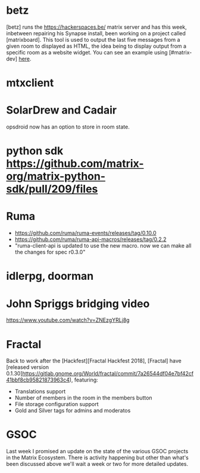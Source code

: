 # betz
[betz] runs the <https://hackerspaces.be/> matrix server and has this week, inbetween repairing his Synapse install, been working on a project called [matrixboard]. This tool is used to output the last five messages from a given room to displayed as HTML, the idea being to display output from a specific room as a website widget. You can see an example using [#matrix-dev] [here](http://matrix.hackerspaces.be:1337/!XqBunHwQIXUiqCaoxq:matrix.org?color=green).

# mtxclient

# SolarDrew and Cadair
opsdroid now has an option to store in room state.

# python sdk https://github.com/matrix-org/matrix-python-sdk/pull/209/files

# Ruma
* https://github.com/ruma/ruma-events/releases/tag/0.10.0
* https://github.com/ruma/ruma-api-macros/releases/tag/0.2.2
* "ruma-client-api is updated to use the new macro. now we can make all the changes for spec r0.3.0"

# idlerpg, doorman

# John Spriggs bridging video
https://www.youtube.com/watch?v=ZNEzgYRLj8g

# Fractal
Back to work after the [Hackfest][Fractal Hackfest 2018], [Fractal] have [released version 0.1.30]https://gitlab.gnome.org/World/fractal/commit/7a26544df04e7bf42cf41bbf8cb95821873963c4), featuring:
* Translations support
* Number of members in the room in the members button
* File storage configuration support
* Gold and Silver tags for admins and moderatos


# GSOC
Last week I promised an update on the state of the various GSOC projects in the Matrix Ecosystem. There is activity happening but other than what's been discussed above we'll wait a week or two for more detailed updates.